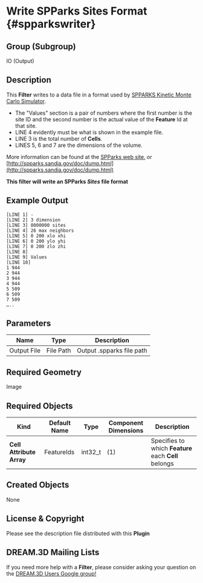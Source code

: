 Write SPParks Sites Format {#spparkswriter}
============

## Group (Subgroup) ##
IO (Output)

## Description ##
This **Filter** writes to a data file in a format used by [SPPARKS Kinetic Monte Carlo Simulator](http://spparks.sandia.gov/).

+ The "Values" section is a pair of numbers where the first number is the site ID and the second number is the actual value of the **Feature** Id at that site.
+ LINE 4 evidently must be what is shown in the example file.
+ LINE 3 is the total number of **Cells**.
+ LINES 5, 6 and 7 are the dimensions of the volume.

More information can be found at the [SPParks web site.](http://spparks.sandia.gov/doc/read_sites.html) or [http://spparks.sandia.gov/doc/dump.html](http://spparks.sandia.gov/doc/dump.html)

**This filter will write an SPParks _Sites_ file format**

## Example Output ##

    [LINE 1] -
    [LINE 2] 3 dimension
    [LINE 3] 8000000 sites
    [LINE 4] 26 max neighbors
    [LINE 5] 0 200 xlo xhi
    [LINE 6] 0 200 ylo yhi
    [LINE 7] 0 200 zlo zhi
    [LINE 8]
    [LINE 9] Values
    [LINE 10]
    1 944
    2 944
    3 944
    4 944
    5 509
    6 509
    7 509
    …..

## Parameters ##

| Name | Type | Description |
|------|------|------|
| Output File | File Path | Output .spparks file path |

## Required Geometry ##
Image

## Required Objects ##

| Kind | Default Name | Type | Component Dimensions | Description |
|------|--------------|------|----------------------|-------------|
| **Cell Attribute Array** | FeatureIds | int32_t | (1) | Specifies to which **Feature** each **Cell** belongs |

## Created Objects ##
None

## License & Copyright ##

Please see the description file distributed with this **Plugin**

## DREAM.3D Mailing Lists ##

If you need more help with a **Filter**, please consider asking your question on the [DREAM.3D Users Google group!](https://groups.google.com/forum/?hl=en#!forum/dream3d-users)


